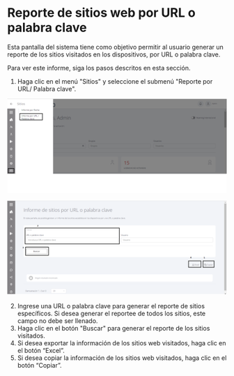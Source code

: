 # Reporte de sitios web por URL o palabra clave

Esta pantalla del sistema tiene como objetivo permitir al usuario generar un reporte de los sitios visitados en los dispositivos, por URL o palabra clave.

Para ver este informe, siga los pasos descritos en esta sección.

1. Haga clic en el menú "Sitios" y seleccione el submenú "Reporte por URL/ Palabra clave".

![](<../.gitbook/assets/2 (7).png>)

![](<../.gitbook/assets/3 (6).png>)

2. Ingrese una URL o palabra clave para generar el reporte de sitios específicos. Si desea generar el reportee de todos los sitios, este campo no debe ser llenado.
3. Haga clic en el botón "Buscar" para generar el reporte de los sitios visitados.
4. Si desea exportar la información de los sitios web visitados, haga clic en el botón “Excel”.
5. Si desea copiar la información de los sitios web visitados, haga clic en el botón “Copiar”.
